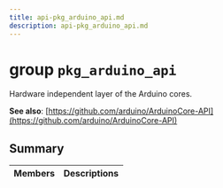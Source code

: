 ```yaml
---
title: api-pkg_arduino_api.md
description: api-pkg_arduino_api.md
---
```

# group `pkg_arduino_api` 

Hardware independent layer of the Arduino cores.

**See also**: [https://github.com/arduino/ArduinoCore-API](https://github.com/arduino/ArduinoCore-API)

## Summary

 Members                        | Descriptions                                
--------------------------------|---------------------------------------------

